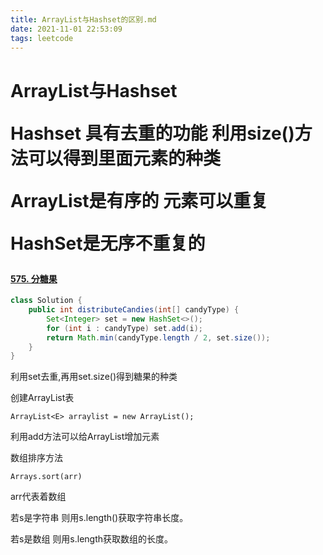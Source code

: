 ```yaml
---
title: ArrayList与Hashset的区别.md
date: 2021-11-01 22:53:09
tags: leetcode
---
```


<h1>ArrayList与Hashset



Hashset 具有去重的功能 利用size()方法可以得到里面元素的种类

ArrayList是有序的  元素可以重复

HashSet是无序不重复的

#### [575. 分糖果](https://leetcode-cn.com/problems/distribute-candies/)

```java
class Solution {
    public int distributeCandies(int[] candyType) {
        Set<Integer> set = new HashSet<>();
        for (int i : candyType) set.add(i);
        return Math.min(candyType.length / 2, set.size());
    }
}
```

利用set去重,再用set.size()得到糖果的种类

创建ArrayList表

`ArrayList<E> arraylist = new ArrayList();`

利用add方法可以给ArrayList增加元素

数组排序方法

`Arrays.sort(arr)`

arr代表着数组

若s是字符串 则用s.length()获取字符串长度。

若s是数组 则用s.length获取数组的长度。

